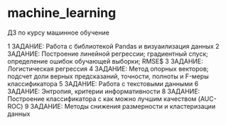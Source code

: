 # machine_learning
ДЗ по курсу машинное обучение

1 ЗАДАНИЕ: Работа с библиотекой Pandas и визуаилизация данных
2 ЗАДАНИЕ: Построение линейной регрессии; градиентный спуск; определение ошибок обучающей выборки; RMSE$
3 ЗАДАНИЕ: Логистическая регрессия
4 ЗАДАНИЕ: Метод опорных векторов; подсчет доли верных предсказаний, точности, полноты и F-меры классификатора
5 ЗАДАНИЕ: Работа с текстовыми данными
6 ЗАДАНИЕ: Энтропия, критерии информативности
8 ЗАДАНИЕ: Построение классификатора с как можно лучшим качеством (AUC-ROC)
9 ЗАДАНИЕ: Методы снижения размерности и кластеризации данных
